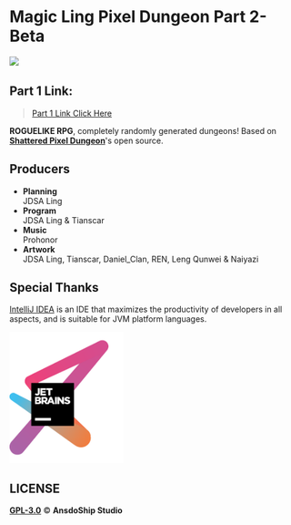
# Magic Ling Pixel Dungeon Part 2-Beta
[![](https://img.shields.io/badge/QQ%20Group-Join-brightgreen)](https://jq.qq.com/?_wv=1027&k=R7ZXeEQM)

## Part 1 Link:
> [Part 1 Link Click Here](https://github.com/AnsdoShip/magic-ling-pixel-dungeon-part1)

**ROGUELIKE RPG**, completely randomly generated dungeons! Based on [**Shattered Pixel Dungeon**](https://github.com/00-Evan/shattered-pixel-dungeon)'s open source.

## Producers

* **Planning**</br>
JDSA Ling
* **Program**</br>
JDSA Ling & Tianscar
* **Music**</br>
Prohonor
* **Artwork**</br>
JDSA Ling, Tianscar, Daniel_Clan, REN, Leng Qunwei & Naiyazi


## Special Thanks
[IntelliJ IDEA](https://zh.wikipedia.org/zh-hans/IntelliJ_IDEA) is an IDE that maximizes the productivity of developers in all aspects, and is suitable for JVM platform languages.

[<img src="core/src/main/assets/jetbrains-variant-3.png" width="200"/>](https://www.jetbrains.com/?from=mlpd)

## LICENSE
[**GPL-3.0**](https://github.com/AnsdoShip/Magic-Ling-Pixel-Dungeon-Ling/blob/main/LICENSE.txt) © **AnsdoShip Studio**
